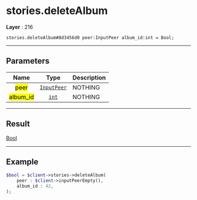 # stories.deleteAlbum

**Layer** : 216

```tl
stories.deleteAlbum#8d3456d0 peer:InputPeer album_id:int = Bool;
```

---

## Parameters

| Name | Type | Description |
| :---: | :---: | :--- |
| <mark>peer</mark> | [`InputPeer`](type/InputPeer) | NOTHING |
| <mark>album_id</mark> | [`int`](type/int) | NOTHING |

---

## Result

[Bool](type/Bool)

---

## Example

```php
$bool = $client->stories->deleteAlbum(
	peer : $client->inputPeerEmpty(),
	album_id : 42,
);
```